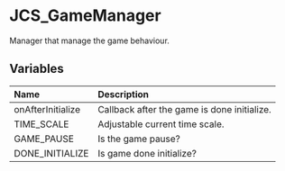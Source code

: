 # JCS_GameManager

Manager that manage the game behaviour.

## Variables

| Name              | Description                                 |
|:------------------|:--------------------------------------------|
| onAfterInitialize | Callback after the game is done initialize. |
| TIME_SCALE        | Adjustable current time scale.              |
| GAME_PAUSE        | Is the game pause?                          |
| DONE_INITIALIZE   | Is game done initialize?                    |
